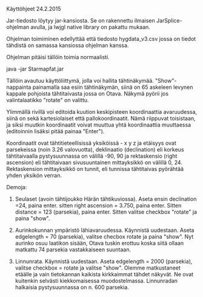 Käyttöhjeet 24.2.2015

Jar-tiedosto löytyy jar-kansiosta. Se on rakennettu ilmaisen JarSplice-ohjelman avulla, ja lwjgl native library on pakattu mukaan. 

Ohjelman toimiminen edellyttää että tiedosto hygdata_v3.csv jossa on tiedot tähdistä on samassa kansiossa ohjelman kanssa. 

Ohjelman pitäisi tällöin toimia normaalisti.

java -jar Starmapfat.jar

Tällöin avautuu käyttöliittymä, jolla voi hallita tähtinäkymää. "Show"-nappainta painamalla saa esiin tähtinäkymän, siinä on 65 askeleen levynen kappale pohjoista tähtitaivasta jossa on Otava. Näkymä pyörii jos valintalaatikko "rotate" on valittu. 

Ylimmällä rivillä voi editoida kuution keskipisteen koordinaattia avaruudessa, siinä on sekä kartesiolaiset että pallokoordinaatit. Nämä riippuvat toisistaan, ja siksi muutkin koordinaatit voivat muuttua yhtä koordinaattia muuttaessa (editoinnin lisäksi pitää painaa "Enter").

Koordinaatit ovat tähtitieteellisissä yksiköissä - x y z ja etäisyys ovat parsekeissa (noin 3.26 valovuotta), deklinaatio (declination) eli korkeus tähtitaivaalla pystysuunnassa on välillä -90, 90 ja rektaskensio (right ascension) eli tähtitaivaan sivusuuntainen mittayksikkö on välillä 0, 24. Rektaskension mittayksikkö on tunnit, eli tunnissa tähtitaivas pyörähtää yhden yksikön verran. 

Demoja: 

1) Seulaset (avoin tähtijoukko Härän tähtikuviossa). Aseta ensin declination =24, paina enter. sitten right ascension = 3.750, paina enter. Sitten distance = 123 (parsekia), paina enter. Sitten valitse checkbox "rotate" ja paina "show". 

2) Aurinkokunnan ympäristö lähiavaruudessa. Käynnistä uudestaan. Aseta edgelength = 70 (parsekia), valitse checbox rotate ja paina "show". Nyt aurinko osuu laatikon sisään, Otava tuskin erottuu koska siitä ollaan matkattu 74 parsekia vastakkaiseen suuntaan. 

3) Linnunrata. Käynnistä uudestaan. Aseta edgelength = 2000 (parsekia), valitse checkbox = rotate ja valitse "show". Olemme matkustaneet etäälle ja vain tietokannan kaikista kirkkaimmat tähdet näkyvät. Ne ovat kuitenkin selvästi kiekkomaisessa muodostelmassa. Linnunradan halkaisia pystysuunnassa on n. 600 parsekia. 


